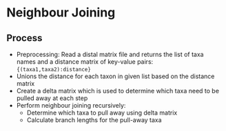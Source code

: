 # Neighbour Joining

## Process
- Preprocessing: Read a distal matrix file and returns the list of taxa names and a distance matrix of key-value pairs: `{(taxa1,taxa2):distance}`
- Unions the distance for each taxon in given list based on the distance matrix
- Create a delta matrix which is used to determine which taxa need to be pulled away at each step
- Perform neighbour joining recursively:
    - Determine which taxa to pull away using delta matrix
    - Calculate branch lengths for the pull-away taxa